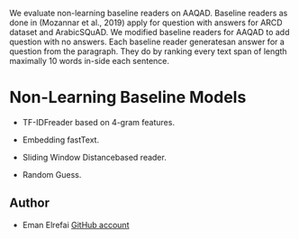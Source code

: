 We  evaluate  non-learning  baseline  readers  on  AAQAD. Baseline readers as done in (Mozannar et al., 2019) apply for question  with  answers  for  ARCD  dataset  and  ArabicSQuAD. We modified baseline readers for AAQAD to add question with no answers. Each baseline reader generatesan answer for a question from the paragraph. They do by ranking every text span of length maximally 10 words in-side each sentence. 

# Non-Learning Baseline Models

- TF-IDFreader based on 4-gram features.

- Embedding fastText.

- Sliding Window Distancebased reader.

- Random Guess.

## Author
- Eman Elrefai  [GitHub account](https://github.com/emanlotfy52)
